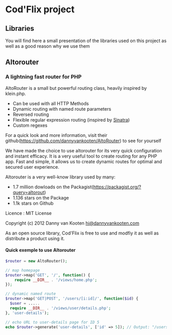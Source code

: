 # Cod'Flix project


## Libraries
You will find here a small presentation of the libraries used on this project as well as a good reason why we use them


## Altorouter
### A lightning fast router for PHP
AltoRouter is a small but powerful routing class, heavily inspired by klein.php.

* Can be used with all HTTP Methods
* Dynamic routing with named route parameters
* Reversed routing
* Flexible regular expression routing (inspired by [Sinatra](http://www.sinatrarb.com/))
* Custom regexes

For a quick look and more information, visit their github(https://github.com/dannyvankooten/AltoRouter) to see for yourself

We have made the choice to use altorouter for its very quick configuration and instant efficacy.
It is a very useful tool to create routing for any PHP app. Fast and simple, it allows us to create dynamic routes for optimal and secured user experience.

Altorouter is a very well-know library used by many:

* 1.7 million dowloads on the Packagist(https://packagist.org/?query=altorout)
* 1.136 stars on the Package
* 1.1k stars on Github

Licence : MIT License

Copyright (c) 2012 Danny van Kooten hi@dannyvankooten.com

As an open source library, Cod'Flix is free to use and modfiy it as well as distribute a product using it.

#### Quick exemple to use Altorouter
```php
$router = new AltoRouter();

// map homepage
$router->map('GET', '/', function() {
    require __DIR__ . '/views/home.php';
});

// dynamic named route
$router->map('GET|POST', '/users/[i:id]/', function($id) {
  $user = .....
  require __DIR__ . '/views/user/details.php';
}, 'user-details');

// echo URL to user-details page for ID 5
echo $router->generate('user-details', ['id' => 5]); // Output: "/users/5"
```


